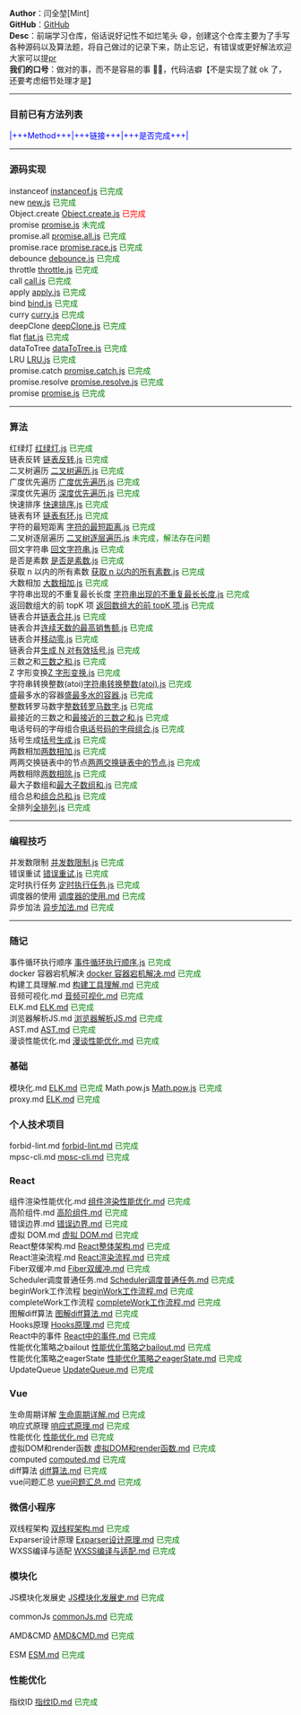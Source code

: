 **Author**：闫全堃[Mint]  
**GitHub**：[GitHub](https://github.com/yanquankun/learn)  
**Desc**：前端学习仓库，俗话说好记性不如烂笔头 😄，创建这个仓库主要为了手写各种源码以及算法题，将自己做过的记录下来，防止忘记，有错误或更好解法欢迎大家可以提[pr](https://github.com/yanquankun/learn/pulls)  
**我们的口号**：做对的事，而不是容易的事 ✌🏻，代码洁癖【不是实现了就 ok 了，还要考虑细节处理才是】

---

### 目前已有方法列表

<font color=Blue>|+++Method+++|+++链接+++|+++是否完成+++|</font>

---

### 源码实现

instanceof [instanceof.js](./源码实现/instanceof.js) <font color=green>已完成</font>  
new [new.js](./源码实现/new.js) <font color=green>已完成</font>  
Object.create [Object.create.js](./源码实现/Object.create.js) <font color=red>已完成</font>  
promise [promise.js](./源码实现/promise.js) <font color=green>未完成</font>  
promise.all [promise.all.js](./源码实现/promise.all.js) <font color=green>已完成</font>  
promise.race [promise.race.js](./源码实现/promise.race.js) <font color=green>已完成</font>  
debounce [debounce.js](./源码实现/debounce.js) <font color=green>已完成</font>  
throttle [throttle.js](./源码实现/throttle.js) <font color=green>已完成</font>  
call [call.js](./源码实现/call.js) <font color=green>已完成</font>  
apply [apply.js](./源码实现/apply.js) <font color=green>已完成</font>  
bind [bind.js](./源码实现/bind.js) <font color=green>已完成</font>  
curry [curry.js](./源码实现/curry.js) <font color=green>已完成</font>  
deepClone [deepClone.js](./源码实现/deepClone.js) <font color=green>已完成</font>  
flat [flat.js](./源码实现/flat.js) <font color=green>已完成</font>  
dataToTree [dataToTree.js](./源码实现/dataToTree.js) <font color=green>已完成</font>  
LRU [LRU.js](./源码实现/LRU.js) <font color=green>已完成</font>  
promise.catch [promise.catch.js](./源码实现/promise.catch.js) <font color=green>已完成</font>  
promise.resolve [promise.resolve.js](./源码实现/promise.resolve.js) <font color=green>已完成</font>  
promise [promise.js](./源码实现/promise.js) <font color=green>已完成</font>

---

### 算法

红绿灯 [红绿灯.js](./算法/红绿灯.js) <font color=green>已完成</font>  
链表反转 [链表反转.js](./算法/链表反转.js) <font color=green>已完成</font>  
二叉树遍历 [二叉树遍历.js](./算法/二叉树遍历.js) <font color=green>已完成</font>  
广度优先遍历 [广度优先遍历.js](./算法/广度优先遍历.js) <font color=green>已完成</font>  
深度优先遍历 [深度优先遍历.js](./算法/深度优先遍历.js) <font color=green>已完成</font>  
快速排序 [快速排序.js](./算法/快速排序.js) <font color=green>已完成</font>  
链表有环 [链表有环.js](./算法/链表有环.js) <font color=green>已完成</font>  
字符的最短距离 [字符的最短距离.js](./算法/字符的最短距离.js) <font color=green>已完成</font>  
二叉树逐层遍历 [二叉树逐层遍历.js](./算法/二叉树逐层遍历.js) <font color=green>未完成，解法存在问题</font>  
回文字符串 [回文字符串.js](./算法/回文字符串.js) <font color=green>已完成</font>  
是否是素数 [是否是素数.js](./算法/是否是素数.js) <font color=green>已完成</font>  
获取 n 以内的所有素数 [获取 n 以内的所有素数.js](./算法/获取n以内的所有素数.js) <font color=green>已完成</font>  
大数相加 [大数相加.js](./算法/大数相加.js) <font color=green>已完成</font>  
字符串出现的不重复最长长度 [字符串出现的不重复最长长度.js](./算法/字符串出现的不重复最长长度.js) <font color=green>已完成</font>  
返回数组大的前 topK 项 [返回数组大的前 topK 项.js](./算法/返回数组大的前topK项.js) <font color=green>已完成</font>  
链表合并[链表合并.js](./算法/链表合并.js) <font color=green>已完成</font>  
链表合并[连续天数的最高销售额.js](./算法/连续天数的最高销售额.js) <font color=green>已完成</font>  
链表合并[移动零.js](./算法/移动零.js) <font color=green>已完成</font>  
链表合并[生成 N 对有效括号.js](./算法/生成N对有效括号.js) <font color=green>已完成</font>  
三数之和[三数之和.js](./算法/三数之和.js) <font color=green>已完成</font>  
Z 字形变换[Z 字形变换.js](./算法/Z字形变换.js) <font color=green>已完成</font>  
字符串转换整数(atoi)[字符串转换整数(atoi).js](<./算法/字符串转换整数(atoi).js>) <font color=green>已完成</font>  
盛最多水的容器[盛最多水的容器.js](./算法/盛最多水的容器.js) <font color=green>已完成</font>  
整数转罗马数字[整数转罗马数字.js](./算法/整数转罗马数字.js) <font color=green>已完成</font>  
最接近的三数之和[最接近的三数之和.js](./算法/最接近的三数之和.js) <font color=green>已完成</font>  
电话号码的字母组合[电话号码的字母组合.js](./算法/电话号码的字母组合.js) <font color=green>已完成</font>  
括号生成[括号生成.js](./算法/括号生成.js) <font color=green>已完成</font>  
两数相加[两数相加.js](./算法/两数相加.js) <font color=green>已完成</font>  
两两交换链表中的节点[两两交换链表中的节点.js](./算法/两两交换链表中的节点.js) <font color=green>已完成</font>  
两数相除[两数相除.js](./算法/两数相除.js) <font color=green>已完成</font>  
最大子数组和[最大子数组和.js](./算法/最大子数组和.js) <font color=green>已完成</font>  
组合总和[组合总和.js](./算法/组合总和.js) <font color=green>已完成</font>  
全排列[全排列.js](./算法/全排列.js) <font color=green>已完成</font>  

---

### 编程技巧

并发数限制 [并发数限制.js](./编程技巧/并发数限制.js) <font color=green>已完成</font>  
错误重试 [错误重试.js](./编程技巧/错误重试.js) <font color=green>已完成</font>  
定时执行任务 [定时执行任务.js](./编程技巧/定时执行任务.js) <font color=green>已完成</font>  
调度器的使用 [调度器的使用.md](./编程技巧/调度器的使用.md) <font color=green>已完成</font>  
异步加法 [异步加法.md](./编程技巧/异步加法.js) <font color=green>已完成</font>

---

### 随记

事件循环执行顺序 [事件循环执行顺序.js](./随记/事件循环执行顺序.js) <font color=green>已完成</font>  
docker 容器宕机解决 [docker 容器宕机解决.md](./随记/docker容器宕机解决.md) <font color=green>已完成</font>  
构建工具理解.md [构建工具理解.md](./随记/构建工具理解.md) <font color=green>已完成</font>  
音频可视化.md [音频可视化.md](./随记/音频可视化.md) <font color=green>已完成</font>  
ELK.md [ELK.md](./随记/ELK.md) <font color=green>已完成</font>  
浏览器解析JS.md [浏览器解析JS.md](./随记/浏览器解析JS.md) <font color=green>已完成</font>  
AST.md [AST.md](./随记/AST.md) <font color=green>已完成</font>  
漫谈性能优化.md [漫谈性能优化.md](./随记/漫谈性能优化.md) <font color=green>已完成</font>  

### 基础

模块化.md [ELK.md](./基础/模块化.md) <font color=green>已完成</font>
Math.pow.js [Math.pow.js](./基础/Math.pow.js) <font color=green>已完成</font>  
proxy.md [ELK.md](./基础/proxy.md) <font color=green>已完成</font>  

### 个人技术项目
forbid-lint.md [forbid-lint.md](./个人技术项目/forbid-lint.md) <font color=green>已完成</font>  
mpsc-cli.md [mpsc-cli.md](./个人技术项目/mpsc-cli.md) <font color=green>已完成</font>  

### React

组件渲染性能优化.md [组件渲染性能优化.md](./React/组件渲染性能优化.md) <font color=green>已完成</font>  
高阶组件.md [高阶组件.md](./React/高阶组件.md) <font color=green>已完成</font>  
错误边界.md [错误边界.md](./React/错误边界.md) <font color=green>已完成</font>  
虚拟 DOM.md [虚拟 DOM.md](./React/虚拟DOM.md) <font color=green>已完成</font>  
React整体架构.md [React整体架构.md](./React/React整体架构.md) <font color=green>已完成</font>  
React渲染流程.md [React渲染流程.md](./React/React渲染流程.md) <font color=green>已完成</font>  
Fiber双缓冲.md [Fiber双缓冲.md](./React/Fiber双缓冲.md) <font color=green>已完成</font>  
Scheduler调度普通任务.md [Scheduler调度普通任务.md](./React/Scheduler调度普通任务.md) <font color=green>已完成</font>  
beginWork工作流程 [beginWork工作流程.md](./React/beginWork工作流程.md) <font color=green>已完成</font>  
completeWork工作流程 [completeWork工作流程.md](./React/completeWork工作流程.md) <font color=green>已完成</font>  
图解diff算法 [图解diff算法.md](./React/图解diff算法.md) <font color=green>已完成</font>  
Hooks原理 [Hooks原理.md](./React/Hooks原理.md) <font color=green>已完成</font>  
React中的事件 [React中的事件.md](./React/React中的事件.md) <font color=green>已完成</font>  
性能优化策略之bailout [性能优化策略之bailout.md](./React/性能优化策略之bailout.md) <font color=green>已完成</font>  
性能优化策略之eagerState [性能优化策略之eagerState.md](./React/性能优化策略之eagerState.md) <font color=green>已完成</font>  
UpdateQueue [UpdateQueue.md](./React/UpdateQueue.md) <font color=green>已完成</font>  

### Vue

生命周期详解 [生命周期详解.md](./Vue/生命周期详解.md) <font color=green>已完成</font>  
响应式原理 [响应式原理.md](./Vue/响应式原理.md) <font color=green>已完成</font>  
性能优化 [性能优化.md](./Vue/性能优化.md) <font color=green>已完成</font>  
虚拟DOM和render函数 [虚拟DOM和render函数.md](./Vue/虚拟DOM和render函数.md) <font color=green>已完成</font>  
computed [computed.md](./Vue/computed.md) <font color=green>已完成</font>  
diff算法 [diff算法.md](./Vue/diff算法.md) <font color=green>已完成</font>  
vue问题汇总 [vue问题汇总.md](./Vue/vue问题汇总.md) <font color=green>已完成</font>  

### 微信小程序

双线程架构 [双线程架构.md](./微信小程序/双线程架构.md) <font color=green>已完成</font>  
Exparser设计原理 [Exparser设计原理.md](./微信小程序/Exparser设计原理.md) <font color=green>已完成</font>  
WXSS编译与适配 [WXSS编译与适配.md](./微信小程序/WXSS编译与适配.md) <font color=green>已完成</font>  



### 模块化

JS模块化发展史 [JS模块化发展史.md](./模块化/JS模块化发展史.md) <font color=green>已完成</font>  

commonJs [commonJs.md](./模块化/commonJs.md) <font color=green>已完成</font>  

AMD&CMD [AMD&CMD.md](./模块化/AMD&CMD.md) <font color=green>已完成</font>  

ESM [ESM.md](./模块化/ESM.md) <font color=green>已完成</font>  



### 性能优化

指纹ID [指纹ID.md](./性能优化/指纹ID.md) <font color=green>已完成</font>  
